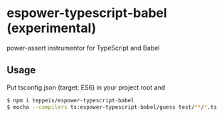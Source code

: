 # espower-typescript-babel (experimental)

power-assert instrumentor for TypeScript and Babel

## Usage

Put tsconfig.json (target: ES6) in your project root and

```bash
$ npm i teppeis/espower-typescript-babel
$ mocha --compilers ts:espower-typescript-babel/guess test/**/*.ts
```
